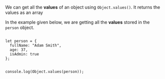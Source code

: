We can get all the **values**
of an object using `Object.values()`.
It returns the values
as an array

In the example given below,
we are getting all the **values**
stored in the `person` object.

<Editor lang="javascript">
<code>
let person = {
  fullName: "Adam Smith",
  age: 37,
  isAdmin: true  
};

console.log(Object.values(person));
</code>
</Editor>